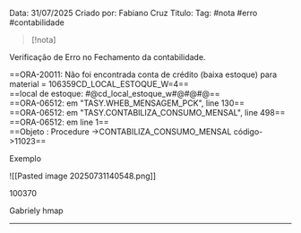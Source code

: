 Data:  31/07/2025
Criado por: Fabiano Cruz
Titulo: 
Tag: #nota #erro #contabilidade

> [!nota]


Verificação de Erro no Fechamento da contabilidade. 

==ORA-20011: Não foi encontrada conta de crédito (baixa estoque) para material = 106359CD_LOCAL_ESTOQUE_W=4==  
==local de estoque: #@cd_local_estoque_w#@#@#@==  
==ORA-06512: em "TASY.WHEB_MENSAGEM_PCK", line 130==  
==ORA-06512: em "TASY.CONTABILIZA_CONSUMO_MENSAL", line 498==  
==ORA-06512: em line 1==  
==Objeto : Procedure ->CONTABILIZA_CONSUMO_MENSAL código->11023==


Exemplo 

![[Pasted image 20250731140548.png]]

100370


Gabriely hmap


--------


